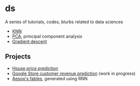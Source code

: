 # ds

A series of tutorials, codes, blurbs related to data sciences

- [KNN](./KNN.ipynb)
- [PCA](./pca.ipynb), principal component analysis
- [Gradient descent](./Gradient_descent.ipynb)

## Projects
- [House price prediction](./House_price_prediction.ipynb)
- [Google Store customer revenue prediction](./GA_customer_revenue.ipynb) (work in progress)
- [Aesop's fables](https://github.com/aunz/ds/tree/master/apps/aesop_fables), generated using RNN
